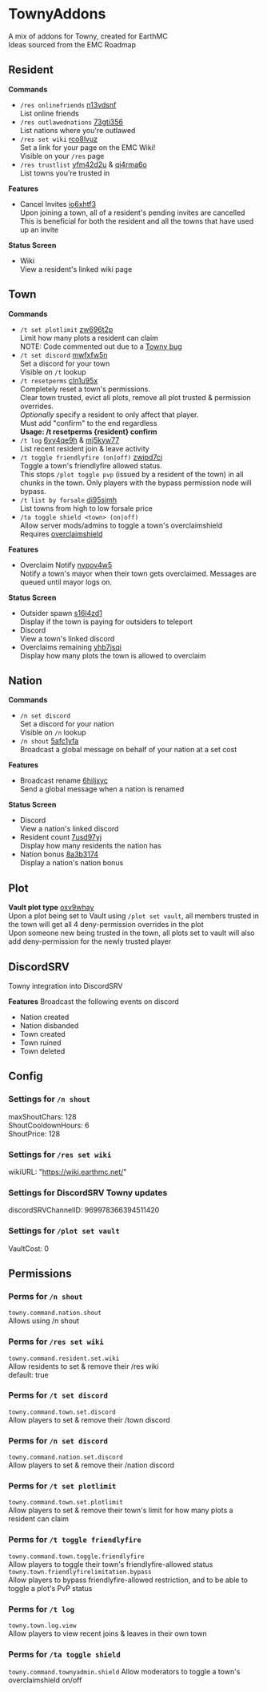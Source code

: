 # TownyAddons
A mix of addons for Towny, created for EarthMC  
Ideas sourced from the EMC Roadmap

## Resident
**Commands**
- `/res onlinefriends` [n13vdsnf](https://github.com/orgs/EarthMC/projects/11/views/2?pane=issue&itemId=104938383)  
  List online friends
- `/res outlawednations` [73gti356](https://github.com/orgs/EarthMC/projects/11/views/2?pane=issue&itemId=71519296)  
  List nations where you're outlawed
- `/res set wiki` [rco8lvuz](https://github.com/orgs/EarthMC/projects/11/views/2?pane=issue&itemId=56892865)  
  Set a link for your page on the EMC Wiki!  
  Visible on your `/res` page
- `/res trustlist` [yfm42d2u](https://github.com/orgs/EarthMC/projects/11/views/2?pane=issue&itemId=57781718)
  & [qi4rma6o](https://github.com/orgs/EarthMC/projects/11/views/2?pane=issue&itemId=70040216)  
  List towns you're trusted in

**Features**
- Cancel Invites [io6xhtf3](https://github.com/orgs/EarthMC/projects/11/views/2?pane=issue&itemId=105133034)  
  Upon joining a town, all of a resident's pending invites are cancelled  
  This is beneficial for both the resident and all the towns that have used up an invite

**Status Screen**
- Wiki  
  View a resident's linked wiki page

## Town
**Commands**
- `/t set plotlimit`  [zw696t2p](https://github.com/orgs/EarthMC/projects/11/views/2?pane=issue&itemId=112003360)  
  Limit how many plots a resident can claim  
  NOTE: Code commented out due to a [Towny bug](https://github.com/TownyAdvanced/Towny/issues/7868)
- `/t set discord` [mwfxfw5n](https://github.com/orgs/EarthMC/projects/11/views/2?pane=issue&itemId=57799203)  
  Set a discord for your town  
  Visible on `/t` lookup
- `/t resetperms` [cln1u95x](https://github.com/orgs/EarthMC/projects/11/views/2?pane=issue&itemId=78808672)  
  Completely reset a town's permissions.  
  Clear town trusted, evict all plots, remove all plot trusted & permission overrides.  
  *Optionally* specify a resident to only affect that player.  
  Must add "confirm" to the end regardless  
  **Usage: /t resetperms {resident} confirm**
- `/t log` [6yy4qe9h](https://github.com/orgs/EarthMC/projects/11/views/2?pane=issue&itemId=60482575)
  & [mj5kyw77](https://github.com/orgs/EarthMC/projects/11/views/2?pane=issue&itemId=84759143)  
  List recent resident join & leave activity
- `/t toggle friendlyfire (on|off)`  [zwipd7cj](https://github.com/orgs/EarthMC/projects/11/views/2?pane=issue&itemId=78804596)  
  Toggle a town's friendlyfire allowed status.  
  This stops `/plot toggle pvp` (issued by a resident of the town) in all chunks in the town. Only players with the bypass permission node will bypass.  
- `/t list by forsale` [di95sjmh](https://github.com/orgs/EarthMC/projects/11/views/2?pane=issue&itemId=57780222)  
  List towns from high to low forsale price
- `/ta toggle shield <town> (on|off)`  
  Allow server mods/admins to toggle a town's overclaimshield  
  Requires [overclaimshield](https://github.com/jwkerr/OverclaimShield/tree/master/src/main/java/net/earthmc/overclaimshield)

**Features**
- Overclaim Notify  [nvpov4w5](https://github.com/orgs/EarthMC/projects/11/views/2?pane=issue&itemId=82337873)  
  Notify a town's mayor when their town gets overclaimed. Messages are queued until mayor logs on.

**Status Screen**
- Outsider spawn [s16l4zd1](https://github.com/orgs/EarthMC/projects/11/views/2?pane=issue&itemId=70849842)  
  Display if the town is paying for outsiders to teleport
- Discord  
  View a town's linked discord
- Overclaims remaining [yhb7jsqi](https://github.com/orgs/EarthMC/projects/11/views/2?pane=issue&itemId=84758219)  
  Display how many plots the town is allowed to overclaim

## Nation
**Commands**
- `/n set discord`  
  Set a discord for your nation  
  Visible on `/n` lookup
- `/n shout` [5afc1yfa](https://github.com/orgs/EarthMC/projects/11/views/2?pane=issue&itemId=57781740)  
  Broadcast a global message on behalf of your nation at a set cost

**Features**
- Broadcast rename [6hiljxyc](https://github.com/orgs/EarthMC/projects/11/views/2?pane=issue&itemId=71485879)  
  Send a global message when a nation is renamed

**Status Screen**
- Discord  
  View a nation's linked discord
- Resident count [7usd97yj](https://github.com/orgs/EarthMC/projects/11/views/2?pane=issue&itemId=112003458)  
  Display how many residents the nation has
- Nation bonus [8a3b3174](https://github.com/orgs/EarthMC/projects/11/views/2?pane=issue&itemId=84758983)  
  Display a nation's nation bonus

## Plot
**Vault plot type** [oxv9whay](https://github.com/orgs/EarthMC/projects/11/views/2?pane=issue&itemId=70038439)  
Upon a plot being set to Vault using `/plot set vault`, all members trusted in the town will get all 4 deny-permission overrides in the plot  
Upon someone new being trusted in the town, all plots set to vault will also add deny-permission for the newly trusted player

## DiscordSRV
Towny integration into DiscordSRV

**Features**
Broadcast the following events on discord
- Nation created
- Nation disbanded
- Town created
- Town ruined
- Town deleted


## Config
### Settings for `/n shout`
maxShoutChars: 128  
ShoutCooldownHours: 6  
ShoutPrice: 128
### Settings for `/res set wiki`
wikiURL: "https://wiki.earthmc.net/"
### Settings for DiscordSRV Towny updates
discordSRVChannelID: 969978366394511420
### Settings for `/plot set vault`
VaultCost: 0
## Permissions
### Perms for `/n shout`
`towny.command.nation.shout`  
Allows using /n shout
### Perms for `/res set wiki`
`towny.command.resident.set.wiki`  
Allow residents to set & remove their /res wiki  
default: true
### Perms for `/t set discord`
`towny.command.town.set.discord`  
Allow players to set & remove their /town discord
### Perms for `/n set discord`
`towny.command.nation.set.discord`  
Allow players to set & remove their /nation discord
### Perms for `/t set plotlimit`
`towny.command.town.set.plotlimit`  
Allow players to set & remove their town's limit for how many plots a resident can claim
### Perms for `/t toggle friendlyfire`
`towny.command.town.toggle.friendlyfire`  
Allow players to toggle their town's friendlyfire-allowed status  
`towny.town.friendlyfirelimitation.bypass`  
Allow players to bypass friendlyfire-allowed restriction, and to be able to toggle a plot's PvP status
### Perms for `/t log`
`towny.town.log.view`  
Allow players to view recent joins & leaves in their own town
### Perms for `/ta toggle shield`
`towny.command.townyadmin.shield`
Allow moderators to toggle a town's overclaimshield on/off
